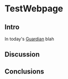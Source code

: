 # TestWebpage
## Intro
In today's [Guardian](https://www.theguardian.com) blah
## Discussion
## Conclusions
